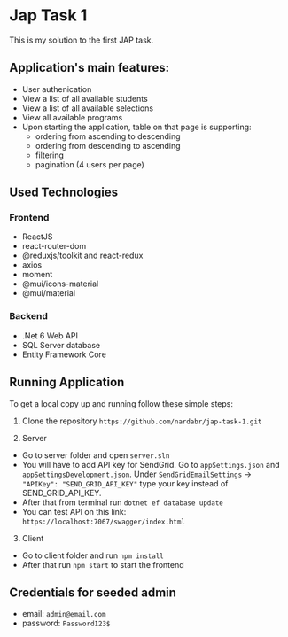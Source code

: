 # Jap Task 1

This is my solution to the first JAP task.

## Application's main features:

- User authenication
- View a list of all available students
- View a list of all available selections
- View all available programs
- Upon starting the application, table on that page is supporting:
  - ordering from ascending to descending
  - ordering from descending to ascending
  - filtering
  - pagination (4 users per page)

## Used Technologies

### Frontend

- ReactJS
- react-router-dom
- @reduxjs/toolkit and react-redux
- axios
- moment
- @mui/icons-material
- @mui/material

### Backend

- .Net 6 Web API
- SQL Server database
- Entity Framework Core

## Running Application

To get a local copy up and running follow these simple steps:

1.  Clone the repository
    `https://github.com/nardabr/jap-task-1.git`

2.  Server

- Go to server folder and open `server.sln`
- You will have to add API key for SendGrid. Go to `appSettings.json` and `appSettingsDevelopment.json`. Under `SendGridEmailSettings` -> `"APIKey": "SEND_GRID_API_KEY"` type your key instead of SEND_GRID_API_KEY.
- After that from terminal run `dotnet ef database update`
- You can test API on this link: `https://localhost:7067/swagger/index.html`

3.  Client

- Go to client folder and run `npm install`
- After that run `npm start` to start the frontend

## Credentials for seeded admin

- email: `admin@email.com`
- password: `Password123$`

